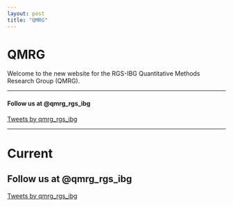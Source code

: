 ```yaml
---
layout: post
title: "QMRG"
---
```


# QMRG

Welcome to the new website for the RGS-IBG Quantitative Methods Research Group (QMRG).


---
   <div class="Grid container">
	<h4>Follow us at @qmrg_rgs_ibg</h4>
        <div id="open-source-timeline" class="Grid-cell timeline-cell u-size1of2">
            <a class="twitter-timeline" data-height="700px" href="https://twitter.com/qmrg_rgs_ibg?ref_src=twsrc%5Etfw">Tweets by qmrg_rgs_ibg</a> <script async src="https://platform.twitter.com/widgets.js" charset="utf-8"></script>
        </div>
    </div>
    
---
    
# Current
<div class="twitter">
	<h2>Follow us at @qmrg_rgs_ibg</h2>
    <a class="twitter-timeline" href="https://twitter.com/qmrg_rgs_ibg?ref_src=twsrc%5Etfw">Tweets by qmrg_rgs_ibg</a> <script async src="https://platform.twitter.com/widgets.js" charset="utf-8"></script>
</div><!-- /.twitter -->

